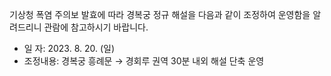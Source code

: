 기상청 폭염 주의보 발효에 따라 경복궁 정규 해설을 다음과 같이 조정하여 운영함을 알려드리니 관람에 참고하시기 바랍니다.
- 일 자: 2023. 8. 20. (일)
- 조정내용: 경복궁 흥례문 → 경회루 권역 30분 내외 해설 단축 운영